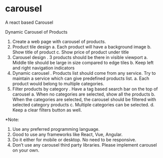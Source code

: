 # carousel
A react based Carousel 


Dynamic Carousel of Products

1.	Create a web page with carousel of products.
2.	Product tile design
a.	Each product will have a background image
b.	Show title of product
c.	Show price of product under title
3.	Carousel design
 .	3 products should be there in visible viewport
a.	Middle tile should be large in size compared to edge tiles
b.	Keep left and right navigation indicators
4.	Dynamic carousel
 .	Products list should come from any service. Try to maintain a service which can give predefined products list.
a.	Each product would belong to multiple categories.
5.	Filter products by category
 .	Have a tag based search bar on the top of carousel
a.	When no categories are selected, show all the products
b.	When the categories are selected, the carousel should be filtered with selected category products
c.	Multiple categories can be selected.
d.	Keep a clear filters button as well.

*Note:
1.	Use any preferred programming language.
2.	Good to use any frameworks like React, Vue, Angular.
3.	Do it either for mobile or desktop. No need to be responsive.
4.	Don’t use any carousel third party libraries. Please implement carousel on your own.  




